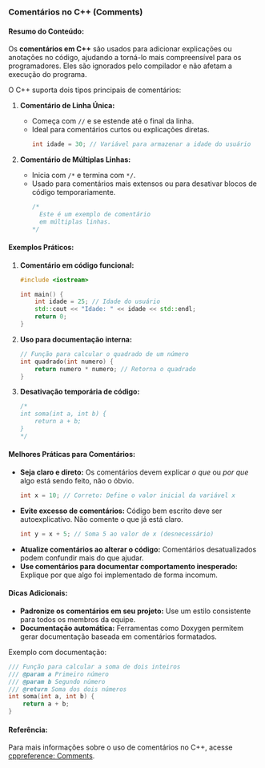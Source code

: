 ### Comentários no C++ (Comments)

#### Resumo do Conteúdo:
Os **comentários em C++** são usados para adicionar explicações ou anotações no código, ajudando a torná-lo mais compreensível para os programadores. Eles são ignorados pelo compilador e não afetam a execução do programa.

O C++ suporta dois tipos principais de comentários:

1. **Comentário de Linha Única:**
   - Começa com `//` e se estende até o final da linha.
   - Ideal para comentários curtos ou explicações diretas.
     ```cpp
     int idade = 30; // Variável para armazenar a idade do usuário
     ```

2. **Comentário de Múltiplas Linhas:**
   - Inicia com `/*` e termina com `*/`.
   - Usado para comentários mais extensos ou para desativar blocos de código temporariamente.
     ```cpp
     /*
       Este é um exemplo de comentário
       em múltiplas linhas.
     */
     ```

#### Exemplos Práticos:
1. **Comentário em código funcional:**
   ```cpp
   #include <iostream>

   int main() {
       int idade = 25; // Idade do usuário
       std::cout << "Idade: " << idade << std::endl;
       return 0;
   }
   ```

2. **Uso para documentação interna:**
   ```cpp
   // Função para calcular o quadrado de um número
   int quadrado(int numero) {
       return numero * numero; // Retorna o quadrado
   }
   ```

3. **Desativação temporária de código:**
   ```cpp
   /*
   int soma(int a, int b) {
       return a + b;
   }
   */
   ```

#### Melhores Práticas para Comentários:
- **Seja claro e direto:** Os comentários devem explicar *o que* ou *por que* algo está sendo feito, não o óbvio.
  ```cpp
  int x = 10; // Correto: Define o valor inicial da variável x
  ```
- **Evite excesso de comentários:** Código bem escrito deve ser autoexplicativo. Não comente o que já está claro.
  ```cpp
  int y = x + 5; // Soma 5 ao valor de x (desnecessário)
  ```
- **Atualize comentários ao alterar o código:** Comentários desatualizados podem confundir mais do que ajudar.
- **Use comentários para documentar comportamento inesperado:** Explique por que algo foi implementado de forma incomum.

#### Dicas Adicionais:
- **Padronize os comentários em seu projeto:** Use um estilo consistente para todos os membros da equipe.
- **Documentação automática:** Ferramentas como Doxygen permitem gerar documentação baseada em comentários formatados.

Exemplo com documentação:
```cpp
/// Função para calcular a soma de dois inteiros
/// @param a Primeiro número
/// @param b Segundo número
/// @return Soma dos dois números
int soma(int a, int b) {
    return a + b;
}
```

#### Referência:
Para mais informações sobre o uso de comentários no C++, acesse [cppreference: Comments](https://en.cppreference.com/w/cpp/comment).